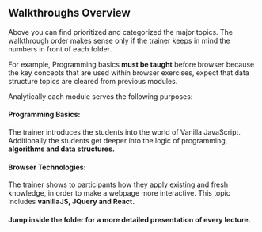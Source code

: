 ## Walkthroughs Overview

Above you can find prioritized and categorized the major topics. The walkthrough
order makes sense only if the trainer keeps in mind the numbers in front of each
folder.

For example, Programming basics **must be taught** before browser because the key
concepts that are used within browser exercises, expect that data structure topics
are cleared from previous modules.

Analytically each module serves the following purposes:

#### Programming Basics:

The trainer introduces the students into the world of Vanilla JavaScript. Additionally
the students get deeper into the logic of programming, **algorithms and data structures.**

#### Browser Technologies:

The trainer shows to participants how they apply existing and fresh knowledge, in order
to make a webpage more interactive. This topic includes **vanillaJS, JQuery and React.**

#### Jump inside the folder for a more detailed presentation of every lecture.
